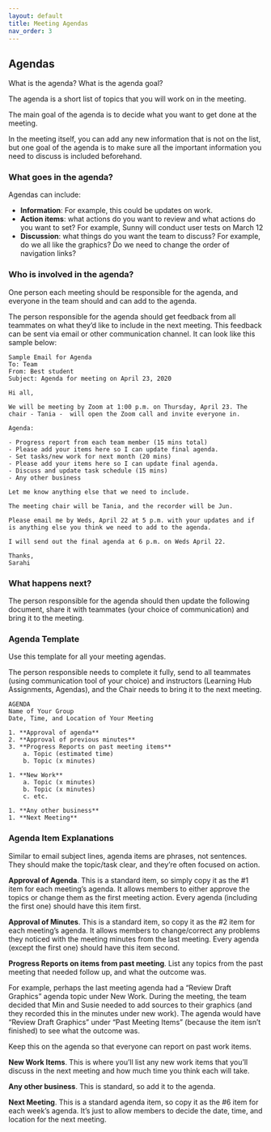 ```yaml
---
layout: default
title: Meeting Agendas
nav_order: 3
---
```


## Agendas

What is the agenda? What is the agenda goal? 

The agenda is a short list of topics that you will work on in the meeting.

The main goal of the agenda is to decide what you want to get done at the meeting.

In the meeting itself, you can add any new information that is not on the list, but one goal of the agenda is to make sure all the important information you need to discuss is included beforehand.

### What goes in the agenda?

Agendas can include:

- **Information**: For example, this could be updates on work.
- **Action items**: what actions do you want to review and what actions do you want to set? For example, Sunny will conduct user tests on March 12
- **Discussion**: what things do you want the team to discuss? For example, do we all like the graphics? Do we need to change the order of navigation links?

### Who is involved in the agenda?

One person each meeting should be responsible for the agenda, and everyone in the team should and can add to the agenda. 

The person responsible for the agenda should get feedback from all teammates on what they’d like to include in the next meeting.
This feedback can be sent via email or other communication channel. It can look like this sample below:

    Sample Email for Agenda
    To: Team
    From: Best student
    Subject: Agenda for meeting on April 23, 2020

    Hi all,

    We will be meeting by Zoom at 1:00 p.m. on Thursday, April 23. The chair - Tania -  will open the Zoom call and invite everyone in.

    Agenda:

    - Progress report from each team member (15 mins total)
    - Please add your items here so I can update final agenda.
    - Set tasks/new work for next month (20 mins)
    - Please add your items here so I can update final agenda. 
    - Discuss and update task schedule (15 mins)
    - Any other business

    Let me know anything else that we need to include.

    The meeting chair will be Tania, and the recorder will be Jun.

    Please email me by Weds, April 22 at 5 p.m. with your updates and if is anything else you think we need to add to the agenda.

    I will send out the final agenda at 6 p.m. on Weds April 22.

    Thanks,
    Sarahi

### What happens next? 

The person responsible for the agenda should then update the following document, share it with teammates (your choice of communication) and bring it to the meeting.

### Agenda Template

Use this template for all your meeting agendas.

The person responsible needs to complete it fully, send to all teammates (using communication tool of your choice) and instructors (Learning Hub Assignments, Agendas), and the Chair needs to bring it to the next meeting. 

    AGENDA
    Name of Your Group
    Date, Time, and Location of Your Meeting

    1. **Approval of agenda**
    2. **Approval of previous minutes**
    3. **Progress Reports on past meeting items**
        a. Topic (estimated time)
        b. Topic (x minutes)

    1. **New Work**
        a. Topic (x minutes)
        b. Topic (x minutes)
        c. etc.

    1. **Any other business**
    1. **Next Meeting**


### Agenda Item Explanations

Similar to email subject lines, agenda items are phrases, not sentences. They should make the topic/task clear, and they’re often focused on action.

**Approval of Agenda**. This is a standard item, so simply copy it as the #1 item for each meeting’s agenda. It allows members to either approve the topics or change them as the first meeting action. Every agenda (including the first one) should have this item first.

**Approval of Minutes**. This is a standard item, so copy it as the #2 item for each meeting’s agenda. It allows members to change/correct any problems they noticed with the meeting minutes from the last meeting. Every agenda (except the first one) should have this item second.

**Progress Reports on items from past meeting**. List any topics from the past meeting that needed follow up, and what the outcome was.

For example, perhaps the last meeting agenda had a “Review Draft Graphics” agenda topic under New Work. During the meeting, the team decided that Min and Susie needed to add sources to their graphics (and they recorded this in the minutes under new work). The agenda would have “Review Draft Graphics” under “Past Meeting Items” (because the item isn’t finished) to see what the outcome was.

Keep this on the agenda so that everyone can report on past work items.

**New Work Items**. This is where you’ll list any new work items that you’ll discuss in the next meeting and how much time you think each will take.

**Any other business**. This is standard, so add it to the agenda.

**Next Meeting**. This is a standard agenda item, so  copy it as the #6 item for each week’s agenda. It’s just to allow members to decide the date, time, and location for the next meeting.
